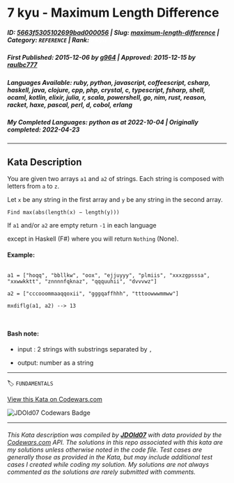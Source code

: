 # 7 kyu - Maximum Length Difference

##### **ID**: [5663f5305102699bad000056](https://www.codewars.com/kata/5663f5305102699bad000056) | **Slug**: [maximum-length-difference](https://www.codewars.com/kata/5663f5305102699bad000056) | **Category**: `REFERENCE` | **Rank**: <span style="color:white">7 kyu</span>

##### **First Published**: 2015-12-06 ***by*** [g964](https://www.codewars.com/users/g964) | **Approved**: 2015-12-15 ***by*** [raulbc777](https://www.codewars.com/users/raulbc777)

##### **Languages Available**: ruby, python, javascript, coffeescript, csharp, haskell, java, clojure, cpp, php, crystal, c, typescript, fsharp, shell, ocaml, kotlin, elixir, julia, r, scala, powershell, go, nim, rust, reason, racket, haxe, pascal, perl, d, cobol, erlang

##### **My Completed Languages**: python ***as at*** 2022-10-04 | **Originally completed**: 2022-04-23

---

## Kata Description


You are given two arrays `a1` and `a2` of strings. Each string is composed with letters from `a` to `z`.

Let `x` be any string in the first array and `y` be any string in the second array. 



  `Find max(abs(length(x) − length(y)))`



If `a1` and/or `a2` are empty return `-1` in each language

except in Haskell (F#) where you will return `Nothing` (None).



#### Example:

```

a1 = ["hoqq", "bbllkw", "oox", "ejjuyyy", "plmiis", "xxxzgpsssa", "xxwwkktt", "znnnnfqknaz", "qqquuhii", "dvvvwz"]

a2 = ["cccooommaaqqoxii", "gggqaffhhh", "tttoowwwmmww"]

mxdiflg(a1, a2) --> 13



```



#### Bash note:

 - input : 2 strings with substrings separated by `,`

 - output: number as a string

---


🏷 `FUNDAMENTALS`


[View this Kata on Codewars.com](https://www.codewars.com/kata/5663f5305102699bad000056)

![](https://www.codewars.com/users/jdold07/badges/large "JDOld07 Codewars Badge")

---

###### *This Kata description was compiled by [**JDOld07**](https://tpstech.dev) with data provided by the [Codewars.com](https://www.codewars.com) API.  The solutions in this repo associated with this kata are my solutions unless otherwise noted in the code file.  Test cases are generally those as provided in the Kata, but may include additional test cases I created while coding my solution.  My solutions are not always commented as the solutions are rarely submitted with comments.*
